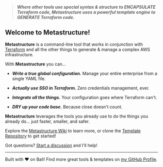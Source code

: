 > **_Where other tools use special syntax & structure to ENCAPSULATE Terraform code, Metastructure uses a powerful template engine to GENERATE Terraform code._**

## Welcome to Metastructure!

**Metastructure** is a command-line tool that works in conjunction with [Terraform](https://www.terraform.io/) and all the other things to generate & manage a complex AWS infrastructure.

With **Metastructure** you can...

- **_Write a true global configuration._** Manage your entire enterprise from a single YAML file.

- **_Actually use SSO in Terraform._** Zero credentials management, ever.

- **_Integrate all the things._** Your configuration goes where Terraform can't.

- **_DRY up your code base._** Because close doesn't count.

**Metastructure** leverages the tools you already use to do the things you already do... just faster, smaller, and safer.

Explore the [Metastructure Wiki](https://github.com/karmaniverous/metastructure/wiki) to learn more, or clone the [Template Repository](https://github.com/karmaniverous/metastructure-template) to get started!

Got questions? [Start a discussion](https://github.com/karmaniverous/metastructure/discussions) and I'll help!

---

Built with ❤️ on Bali! Find more great tools & templates on [my GitHub Profile](https://github.com/karmaniverous).
